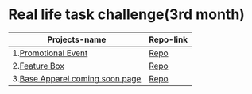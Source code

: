 # Real life task challenge(3rd month)

| Projects-name | Repo-link |
| ------------- | ------------- |
| 1.[Promotional Event](https://a331998513.github.io/projects/pricebox/)  | [Repo](https://github.com/a331998513/projects/tree/main/pricebox)  |
| 2.[Feature Box](https://a331998513.github.io/projects/Featurebox/) | [Repo](https://github.com/a331998513/projects/tree/main/Featurebox)  |
| 3.[Base Apparel coming soon page](https://a331998513.github.io/projects/Featurebox/) | [Repo](https://github.com/a331998513/projects/tree/main/BeautyMain) |




